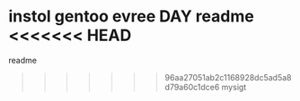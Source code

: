 instol gentoo evree DAY
readme
<<<<<<< HEAD
=======
readme
>>>>>>> 96aa27051ab2c1168928dc5ad5a8d79a60c1dce6
mysigt
